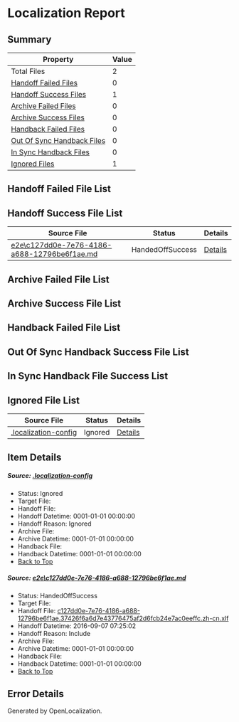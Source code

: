 # <a name='report-top'></a> Localization Report

## Summary
 Property | Value 
 -------- | ----- 
 Total Files | 2
[ Handoff Failed Files ](#handoff-failed-list)| 0
[ Handoff Success Files ](#handoff-success-list)| 1
[ Archive Failed Files ](#archive-failed-list)| 0
[ Archive Success Files ](#archive-success-list)| 0
[ Handback Failed Files ](#handback-failed-list)| 0
[ Out Of Sync Handback Files ](#outofsync-handback-success-list)| 0
[ In Sync Handback Files ](#insync-handback-success-list)| 0
[ Ignored Files ](#ignored-list)| 1

## <a name='handoff-failed-list'></a> Handoff Failed File List

## <a name='handoff-success-list'></a> Handoff Success File List
 Source File | Status | Details 
 ----------- | ------ | ------- 
 [e2e\c127dd0e-7e76-4186-a688-12796be6f1ae.md](https://github.com/OpenLocalizationTestOrg/ol-test0/blob/4a07e81a1c46e327afdbbb757772847d0322c52d/e2e/c127dd0e-7e76-4186-a688-12796be6f1ae.md) | HandedOffSuccess | [Details](#b3eb8fc48bf8ffc40d05ec648fe5e5886ec62fcb1)

## <a name='archive-failed-list'></a> Archive Failed File List

## <a name='archive-success-list'></a> Archive Success File List

## <a name='handback-failed-list'></a> Handback Failed File List

## <a name='outofsync-handback-success-list'></a> Out Of Sync Handback Success File List

## <a name='insync-handback-success-list'></a> In Sync Handback File Success List

## <a name='ignored-list'></a> Ignored File List
 Source File | Status | Details 
 ----------- | ------ | ------- 
 [.localization-config](https://github.com/OpenLocalizationTestOrg/ol-test0/blob/4a07e81a1c46e327afdbbb757772847d0322c52d/.localization-config) | Ignored | [Details](#3d4f252ac210baf56311d7e97dcc2db10974dbd20)

## Item Details
##### <a name='3d4f252ac210baf56311d7e97dcc2db10974dbd20'></a> Source: [.localization-config](https://github.com/OpenLocalizationTestOrg/ol-test0/blob/4a07e81a1c46e327afdbbb757772847d0322c52d/.localization-config)
* Status: Ignored
* Target File: 
* Handoff File: 
* Handoff Datetime: 0001-01-01 00:00:00
* Handoff Reason: Ignored
* Archive File: 
* Archive Datetime: 0001-01-01 00:00:00
* Handback File: 
* Handback Datetime: 0001-01-01 00:00:00
* [Back to Top](#report-top)

##### <a name='b3eb8fc48bf8ffc40d05ec648fe5e5886ec62fcb1'></a> Source: [e2e\c127dd0e-7e76-4186-a688-12796be6f1ae.md](https://github.com/OpenLocalizationTestOrg/ol-test0/blob/4a07e81a1c46e327afdbbb757772847d0322c52d/e2e/c127dd0e-7e76-4186-a688-12796be6f1ae.md)
* Status: HandedOffSuccess
* Target File: 
* Handoff File: [c127dd0e-7e76-4186-a688-12796be6f1ae.37426f6a6d7e43776475af2d6fcb24e7ac0eeffc.zh-cn.xlf](https://github.com/OpenLocalizationTestOrg/ol-test0-handoff/blob/4de8114329a6aca9d1f5aabbef9ce5f295c9ae6e/ol-handoff/OpenLocalizationTestOrg/ol-test0-zhcn/ci/ht/c127dd0e-7e76-4186-a688-12796be6f1ae.37426f6a6d7e43776475af2d6fcb24e7ac0eeffc.zh-cn.xlf)
* Handoff Datetime: 2016-09-07 07:25:02
* Handoff Reason: Include
* Archive File: 
* Archive Datetime: 0001-01-01 00:00:00
* Handback File: 
* Handback Datetime: 0001-01-01 00:00:00
* [Back to Top](#report-top)


## Error Details

Generated by OpenLocalization.
